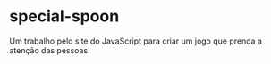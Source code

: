 # special-spoon
Um trabalho pelo site do JavaScript para criar um jogo que prenda a atenção das pessoas.
